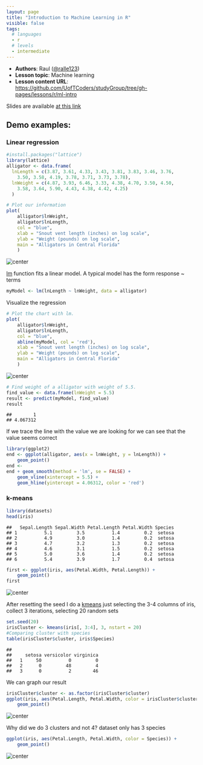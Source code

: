 ```yaml
---
layout: page
title: "Introduction to Machine Learning in R"
visible: false
tags:
  # languages
  - r
  # levels
  - intermediate
---
```


 - **Authors**: Raul ([@ralle123](https://github.com/ralle123))
 - **Lesson topic**: Machine learning
 - **Lesson content URL**: <https://github.com/UofTCoders/studyGroup/tree/gh-pages/lessons/r/ml-intro>

Slides are available [at this link](../intro-machine-learning.pdf)

## Demo examples:

### Linear regression


```r
#install.packages("lattice")
library(lattice)
alligator <- data.frame(
  lnLength = c(3.87, 3.61, 4.33, 3.43, 3.81, 3.83, 3.46, 3.76,
    3.50, 3.58, 4.19, 3.78, 3.71, 3.73, 3.78),
  lnWeight = c(4.87, 3.93, 6.46, 3.33, 4.38, 4.70, 3.50, 4.50,
    3.58, 3.64, 5.90, 4.43, 4.38, 4.42, 4.25)
  )

# Plot our information
plot(
    alligator$lnWeight,
    alligator$lnLength,
    col = "blue",
    xlab = "Snout vent length (inches) on log scale",
    ylab = "Weight (pounds) on log scale",
    main = "Alligators in Central Florida"
    )
```

![center](../figure/unnamed-chunk-1-1.png)

[lm](https://stat.ethz.ch/R-manual/R-devel/library/stats/html/lm.html) function
fits a linear model. A typical model has the form response ~ terms


```r
myModel <- lm(lnLength ~ lnWeight, data = alligator)
```

Visualize the regression


```r
# Plot the chart with lm.
plot(
    alligator$lnWeight,
    alligator$lnLength,
    col = "blue",
    abline(myModel, col = 'red'),
    xlab = "Snout vent length (inches) on log scale",
    ylab = "Weight (pounds) on log scale",
    main = "Alligators in Central Florida"
    )
```

![center](../figure/unnamed-chunk-3-1.png)


```r
# Find weight of a alligator with weight of 5.5.
find_value <- data.frame(lnWeight = 5.5)
result <- predict(myModel, find_value)
result
```

```
##        1 
## 4.067312
```

If we trace the line with the value we are looking for we can see that the value
seems correct


```r
library(ggplot2)
end <- ggplot(alligator, aes(x = lnWeight, y = lnLength)) + 
    geom_point()
end <-
end + geom_smooth(method = 'lm', se = FALSE) + 
    geom_vline(xintercept = 5.5) + 
    geom_hline(yintercept = 4.06312, color = 'red')
```

### k-means


```r
library(datasets)
head(iris)
```

```
##   Sepal.Length Sepal.Width Petal.Length Petal.Width Species
## 1          5.1         3.5          1.4         0.2  setosa
## 2          4.9         3.0          1.4         0.2  setosa
## 3          4.7         3.2          1.3         0.2  setosa
## 4          4.6         3.1          1.5         0.2  setosa
## 5          5.0         3.6          1.4         0.2  setosa
## 6          5.4         3.9          1.7         0.4  setosa
```

```r
first <- ggplot(iris, aes(Petal.Width, Petal.Length)) + 
    geom_point()
first
```

![center](../figure/unnamed-chunk-6-1.png)

After resetting the seed I do a
[kmeans](https://stat.ethz.ch/R-manual/R-devel/library/stats/html/kmeans.html)
just selecting the 3-4 columns of iris, collect 3 iterations, selecting 20
random sets


```r
set.seed(20)
irisCluster <- kmeans(iris[, 3:4], 3, nstart = 20)
#Comparing cluster with species
table(irisCluster$cluster, iris$Species)
```

```
##    
##     setosa versicolor virginica
##   1     50          0         0
##   2      0         48         4
##   3      0          2        46
```

We can graph our result


```r
irisCluster$cluster <- as.factor(irisCluster$cluster)
ggplot(iris, aes(Petal.Length, Petal.Width, color = irisCluster$cluster)) + 
    geom_point()
```

![center](../figure/unnamed-chunk-8-1.png)

Why did we do 3 clusters and not 4? dataset only has 3 species


```r
ggplot(iris, aes(Petal.Length, Petal.Width, color = Species)) + 
    geom_point()
```

![center](../figure/unnamed-chunk-9-1.png)
